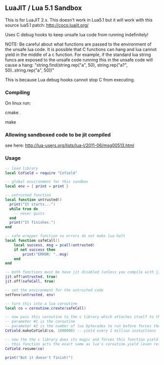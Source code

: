 ##  LuaJIT / Lua 5.1 Sandbox
This is for LuaJIT 2.x.  This doesn't work in Lua5.1 but it will work with this source lua5.1 patch: http://coco.luajit.org/

Uses C debug hooks to keep unsafe lua code from running indefinitely!

NOTE: Be careful about what functions are passed to the environment of the unsafe lua code.  It is possible that C functions can hang and lua cannot yield in the middle of a c function.  For example, if the standard lua string funcs are exposed to the unsafe code running this in the unsafe code will cause a hang: "string.find(string.rep("a", 50), string.rep("a?", 50)..string.rep("a", 50))"

This is because Lua debug hooks cannot stop C from executing.

### Compiling
On linux run:

cmake .

make

### Allowing sandboxed code to be jit compiled
see here: http://lua-users.org/lists/lua-l/2011-06/msg00513.html

### Usage 
```lua
-- load library
local CoYield = require "CoYield"

-- global environment for this sandbox
local env = { print = print }

-- untrusted function
local function untrusted()
  print("It starts...") 
  while true do
    -- never quits
  end
  print("It finishes.")
end

-- safe wrapper function so errors do not make lua halt
local function safeCall()
	local success, msg = pcall(untrusted)
	if not success then
		print("ERROR: "..msg)
	end
end

-- both functions must be have jit disabled (unless you compile with jit hook checking which is disabled by default)
jit.off(untrusted, true)
jit.off(safeCall, true)

-- set the environment for the untrusted code
setfenv(untrusted, env)

-- turn this into a lua coroutine
local co = coroutine.create(safeCall)

-- now pass this coroutine to the c library which attaches itself to the untrusted code and forces it to yield
-- parameter #1 is the coroutine
-- parameter #2 is the number of lua bytecodes to run before forces the code to yield (pause)
CoYield.makeCoYield(co, 1000000) -- yield every 1 million instuctions

-- now the the c library does its magic and forces this function yield
-- this function acts the exact same as lua's coroutine.yield (even return values) but does a bit more to allow this library to work
CoYield.resume(co)

print("But it doesn't finish!")
